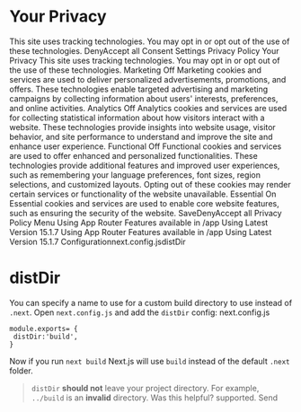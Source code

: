 # Your Privacy
This site uses tracking technologies. You may opt in or opt out of the use of these technologies.
DenyAccept all
Consent Settings
Privacy Policy
Your Privacy
This site uses tracking technologies. You may opt in or opt out of the use of these technologies.
Marketing
Off
Marketing cookies and services are used to deliver personalized advertisements, promotions, and offers. These technologies enable targeted advertising and marketing campaigns by collecting information about users' interests, preferences, and online activities. 
Analytics
Off
Analytics cookies and services are used for collecting statistical information about how visitors interact with a website. These technologies provide insights into website usage, visitor behavior, and site performance to understand and improve the site and enhance user experience.
Functional
Off
Functional cookies and services are used to offer enhanced and personalized functionalities. These technologies provide additional features and improved user experiences, such as remembering your language preferences, font sizes, region selections, and customized layouts. Opting out of these cookies may render certain services or functionality of the website unavailable.
Essential
On
Essential cookies and services are used to enable core website features, such as ensuring the security of the website. 
SaveDenyAccept all
Privacy Policy
Menu
Using App Router
Features available in /app
Using Latest Version
15.1.7
Using App Router
Features available in /app
Using Latest Version
15.1.7
Configurationnext.config.jsdistDir
# distDir
You can specify a name to use for a custom build directory to use instead of `.next`.
Open `next.config.js` and add the `distDir` config:
next.config.js
```
module.exports= {
 distDir:'build',
}
```

Now if you run `next build` Next.js will use `build` instead of the default `.next` folder.
> `distDir` **should not** leave your project directory. For example, `../build` is an **invalid** directory.
Was this helpful?
supported.
Send
